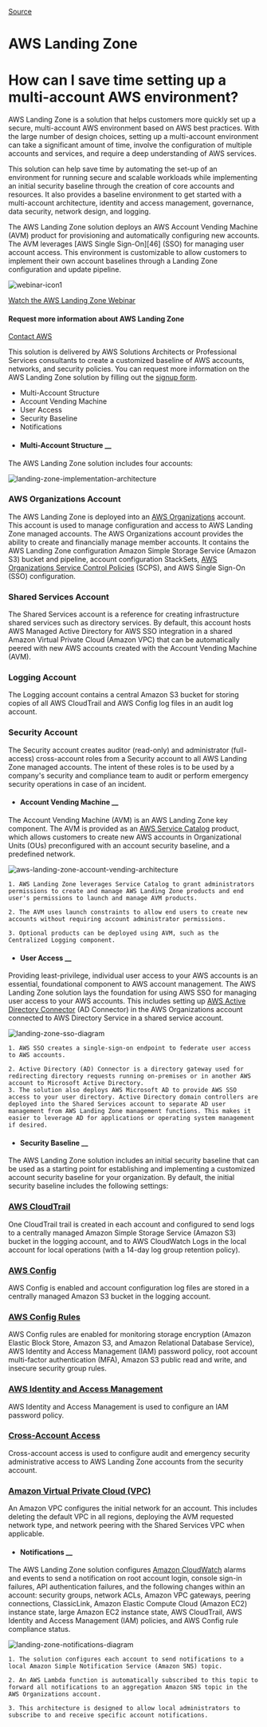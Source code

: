 
[Source](https://aws.amazon.com/answers/aws-landing-zone/ "Permalink to AWS Landing Zone – AWS Answers")

#  AWS Landing Zone

#  How can I save time setting up a multi-account AWS environment?

AWS Landing Zone is a solution that helps customers more quickly set up a secure, multi-account AWS environment based on AWS best practices. With the large number of design choices, setting up a multi-account environment can take a significant amount of time, involve the configuration of multiple accounts and services, and require a deep understanding of AWS services.

This solution can help save time by automating the set-up of an environment for running secure and scalable workloads while implementing an initial security baseline through the creation of core accounts and resources. It also provides a baseline environment to get started with a multi-account architecture, identity and access management, governance, data security, network design, and logging.

The AWS Landing Zone solution deploys an AWS Account Vending Machine (AVM) product for provisioning and automatically configuring new accounts. The AVM leverages [AWS Single Sign-On][46] (SSO) for managing user account access. This environment is customizable to allow customers to implement their own account baselines through a Landing Zone configuration and update pipeline.  



![webinar-icon1][47]

[Watch the AWS Landing Zone Webinar][48]


#### Request more information about AWS Landing Zone

[Contact AWS][49]

This solution is delivered by AWS Solutions Architects or Professional Services consultants to create a customized baseline of AWS accounts, networks, and security policies. You can request more information on the AWS Landing Zone solution by filling out the [signup form][49].  

* Multi-Account Structure
* Account Vending Machine
* User Access
* Security Baseline
* Notifications
* #### Multi-Account Structure __

 

The AWS Landing Zone solution includes four accounts:   

![landing-zone-implementation-architecture][50]

###  AWS Organizations Account

The AWS Landing Zone is deployed into an [AWS Organizations][51] account. This account is used to manage configuration and access to AWS Landing Zone managed accounts. The AWS Organizations account provides the ability to create and financially manage member accounts. It contains the AWS Landing Zone configuration Amazon Simple Storage Service (Amazon S3) bucket and pipeline, account configuration StackSets, [AWS Organizations Service Control Policies][52] (SCPS), and AWS Single Sign-On (SSO) configuration.

###  Shared Services Account

The Shared Services account is a reference for creating infrastructure shared services such as directory services. By default, this account hosts AWS Managed Active Directory for AWS SSO integration in a shared Amazon Virtual Private Cloud (Amazon VPC) that can be automatically peered with new AWS accounts created with the Account Vending Machine (AVM).

###  Logging Account

The Logging account contains a central Amazon S3 bucket for storing copies of all AWS CloudTrail and AWS Config log files in an audit log account.  

###  Security Account

The Security account creates auditor (read-only) and administrator (full-access) cross-account roles from a Security account to all AWS Landing Zone managed accounts. The intent of these roles is to be used by a company's security and compliance team to audit or perform emergency security operations in case of an incident.  

* #### Account Vending Machine __

 

The Account Vending Machine (AVM) is an AWS Landing Zone key component. The AVM is provided as an [AWS Service Catalog][53] product, which allows customers to create new AWS accounts in Organizational Units (OUs) preconfigured with an account security baseline, and a predefined network.  

![aws-landing-zone-account-vending-architecture][54]

    1. AWS Landing Zone leverages Service Catalog to grant administrators permissions to create and manage AWS Landing Zone products and end user's permissions to launch and manage AVM products.  

    2. The AVM uses launch constraints to allow end users to create new accounts without requiring account administrator permissions.  

    3. Optional products can be deployed using AVM, such as the Centralized Logging component.  

* #### User Access __

 

Providing least-privilege, individual user access to your AWS accounts is an essential, foundational component to AWS account management. The AWS Landing Zone solution lays the foundation for using AWS SSO for managing user access to your AWS accounts. This includes setting up [AWS Active Directory Connector][55] (AD Connector) in the AWS Organizations account connected to AWS Directory Service in a shared service account.  

![landing-zone-sso-diagram][56]

    1. AWS SSO creates a single-sign-on endpoint to federate user access to AWS accounts.  

    2. Active Directory (AD) Connector is a directory gateway used for redirecting directory requests running on-premises or in another AWS account to Microsoft Active Directory. 
    3. The solution also deploys AWS Microsoft AD to provide AWS SSO access to your user directory. Active Directory domain controllers are deployed into the Shared Services account to separate AD user management from AWS Landing Zone management functions. This makes it easier to leverage AD for applications or operating system management if desired.

* #### Security Baseline __

 

The AWS Landing Zone solution includes an initial security baseline that can be used as a starting point for establishing and implementing a customized account security baseline for your organization. By default, the initial security baseline includes the following settings:

###  [ AWS CloudTrail][57]

One CloudTrail trail is created in each account and configured to send logs to a centrally managed Amazon Simple Storage Service (Amazon S3) bucket in the logging account, and to AWS CloudWatch Logs in the local account for local operations (with a 14-day log group retention policy).  

###  [ AWS Config][58]

AWS Config is enabled and account configuration log files are stored in a centrally managed Amazon S3 bucket in the logging account.  

###  [ AWS Config Rules][59]

AWS Config rules are enabled for monitoring storage encryption (Amazon Elastic Block Store, Amazon S3, and Amazon Relational Database Service), AWS Identity and Access Management (IAM) password policy, root account multi-factor authentication (MFA), Amazon S3 public read and write, and insecure security group rules.

###  [ AWS Identity and Access Management][60]

AWS Identity and Access Management is used to configure an IAM password policy.

###  [ Cross-Account Access][61]

Cross-account access is used to configure audit and emergency security administrative access to AWS Landing Zone accounts from the security account.

###  [ Amazon Virtual Private Cloud (VPC)][62]

An Amazon VPC configures the initial network for an account. This includes deleting the default VPC in all regions, deploying the AVM requested network type, and network peering with the Shared Services VPC when applicable.

* #### Notifications __

 

The AWS Landing Zone solution configures [Amazon CloudWatch][63] alarms and events to send a notification on root account login, console sign-in failures, API authentication failures, and the following changes within an account: security groups, network ACLs, Amazon VPC gateways, peering connections, ClassicLink, Amazon Elastic Compute Cloud (Amazon EC2) instance state, large Amazon EC2 instance state, AWS CloudTrail, AWS Identity and Access Management (IAM) policies, and AWS Config rule compliance status.  

![landing-zone-notifications-diagram][64]

    1. The solution configures each account to send notifications to a local Amazon Simple Notification Service (Amazon SNS) topic.  

    2. An AWS Lambda function is automatically subscribed to this topic to forward all notifications to an aggregation Amazon SNS topic in the AWS Organizations account.  

    3. This architecture is designed to allow local administrators to subscribe to and receive specific account notifications.  


[47]: https://d1.awsstatic.com/events/aws-hosted-events/2018/APAC/sap-on-aws/webinar-icon1.3904006d61417be8a1902eacfbced0a33625b574.png "webinar-icon1"
[48]: https://pages.awscloud.com/Launch-AWS-Faster-using-Automated-Landing-Zones_0606-ENT_OD.html
[49]: https://pages.awscloud.com/AWS-Landing-Zone-Contact-Us.html
[50]: https://d1.awsstatic.com/aws-answers/answers-images/landing-zone-implementation-architecture.6bfa23d88aef1ce97035d0333f476898739697b9.png "landing-zone-implementation-architecture"
[51]: https://aws.amazon.com/organizations/
[52]: https://docs.aws.amazon.com/organizations/latest/userguide/orgs_manage_policies_about-scps.html
[53]: https://aws.amazon.com/servicecatalog/
[54]: https://d1.awsstatic.com/aws-answers/answers-images/aws-landing-zone-account-vending-architecture.8058c098e8d7731c9e78bb32e22fa28e49b46b4a.png "aws-landing-zone-account-vending-architecture"
[55]: https://aws.amazon.com/directoryservice/
[56]: https://d1.awsstatic.com/aws-answers/answers-images/landing-zone-sso-diagram.4b3768156ae76ee555498522c186541da898be7b.png "landing-zone-sso-diagram"
[57]: https://aws.amazon.com/cloudtrail/
[58]: https://aws.amazon.com/config/
[59]: https://docs.aws.amazon.com/config/latest/developerguide/evaluate-config_use-managed-rules.html
[60]: https://aws.amazon.com/iam/
[61]: https://docs.aws.amazon.com/IAM/latest/UserGuide/tutorial_cross-account-with-roles.html
[62]: https://aws.amazon.com/vpc/
[63]: https://aws.amazon.com/cloudwatch/
[64]: https://d1.awsstatic.com/aws-answers/answers-images/landing-zone-notifications-diagram.c27ae09e579bfd012f0bccb811bb270ce523d444.png "landing-zone-notifications-diagram"
